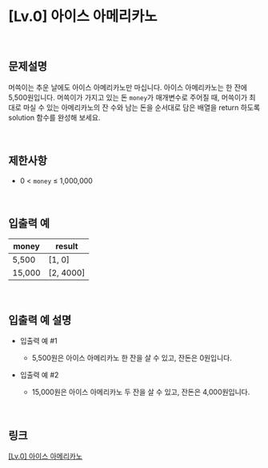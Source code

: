 # [Lv.0] 아이스 아메리카노

<br>

## 문제설명
머쓱이는 추운 날에도 아이스 아메리카노만 마십니다. 아이스 아메리카노는 한 잔에 5,500원입니다. 머쓱이가 가지고 있는 돈 `money`가 매개변수로 주어질 때, 머쓱이가 최대로 마실 수 있는 아메리카노의 잔 수와 남는 돈을 순서대로 담은 배열을 return 하도록 solution 함수를 완성해 보세요.

<br>

## 제한사항
- 0 < `money` ≤ 1,000,000

<br>

## 입출력 예
| money | result |
|---|---|
| 5,500 | [1, 0] |
| 15,000 | [2, 4000] |

<br>

## 입출력 예 설명
- 입출력 예 #1
    - 5,500원은 아이스 아메리카노 한 잔을 살 수 있고, 잔돈은 0원입니다.

- 입출력 예 #2
    - 15,000원은 아이스 아메리카노 두 잔을 살 수 있고, 잔돈은 4,000원입니다.

<br>

## 링크
[[Lv.0] 아이스 아메리카노](https://school.programmers.co.kr/learn/courses/30/lessons/120819)
